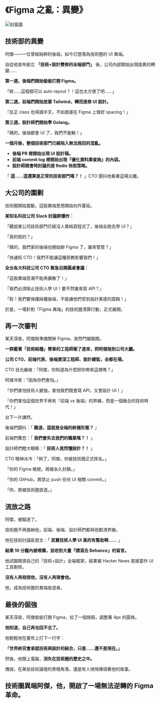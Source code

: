 # **《Figma 之亂：異變》**
![封面圖](/images/f004.webp)
## **技術部的異變**

阿傑——一位曾經純粹的後端，如今已墮落為技術圈的 UI 異端。

自從他宣布創立 **「技術+設計雙修的全端部門」** 後，公司內部開始出現詭異的轉變……

**第一週，後端們開始偷偷打開 Figma。**

「欸……這個框可以 auto-layout？！這也太方便了吧……」

**第二週，前端們開始放棄 Tailwind，轉而進修 UI 設計。**

「反正 class 也得調半天，不如直接在 Figma 上做好 spacing！」

**第三週，設計師們開始學 Golang。**

「媽的，後端都會 UI 了，我們不能輸！」

**一個月後，整個技術部門已經陷入無法挽回的混亂。**

* **後端 PR 裡開始出現 UI 設計稿。**
* **前端 commit log 裡開始出現『優化資料庫查詢』的內容。**
* **設計師開會時討論的是 Redis 快取策略。**

「 **這……這還算是正常的技術部門嗎？！** 」CTO 顫抖地看著這場災難。

## **大公司的圍剿**

技術圈開始震動，這股異端思想開始向外蔓延。

**某知名科技公司 Slack 討論群爆炸：**

「聽說某公司技術部門已經沒人單純寫程式了，後端全跑去學 UI？」

「真的假的？」

「媽的，我們家的後端也開始聊 Figma 了，誰來管管？」

「快通知 CTO！我們不能讓這種邪教影響我們！」

**全台各大科技公司 CTO 緊急召開圓桌會議：**

「這股異端思潮不能再擴散了！」

「我們必須阻止技術人學 UI！要不然誰來寫 API？」

「對！我們要保護純種後端，不能讓他們受到設計美感的腐蝕！」

於是，一場針對「Figma 異端」的技術圈清算行動，正式展開。

## **再一次審判**

某天深夜，阿傑剛準備關掉 Figma，突然門被踹開。

**一群戴著「技術純種」臂章的工程師衝了進來，把阿傑拖到公司大廳。**

**公司 CTO、前端代表、後端資深工程師、設計總監，全都在場。**

CTO 目光嚴峻：「阿傑，你知道為什麼把你帶來這裡嗎？」

阿傑冷笑：「因為你們害怕。」

「你們害怕技術人變強，害怕我們既會寫 API，又會設計 UI！」

「你們害怕這個世界不再有『前端 vs 後端』的界線，而是一個融合的技術時代！」

台下一片譁然。

後端們顫抖：「 **難道，這就是全端的終極形態？** 」

前端們驚恐：「 **我們會失去我們的職業嗎？！** 」

設計師們瞪大眼睛：「 **技術人竟然懂設計？！** 」

CTO 眼神冰冷：「夠了，阿傑，你被技術圈正式除名。」

「你的 Figma 帳號，將被永久封鎖。」

「你的 GitHub，將禁止 push 任何 UI 相關 commit。」

「你，將被技術圈放逐。」

## **流放之路**

阿傑，被驅逐了。

技術圈不再接納他，前端、後端、設計師們都與他劃清界線。

他在技術討論區發文：「 **其實技術人學 UI 真的有幫助啊……** 」

**結果 10 分鐘內被噴爆，並收到大量『請滾去 Behance』的留言。**

他試圖開源自己的「技術+設計」全端框架，結果被 Hacker News 直接當作 UI 工具刪除。

**沒有人再相信他，沒有人再理會他。**

他，成為技術圈的異端放逐者。

## **最後的倔強**

某天深夜，阿傑偷偷打開 Figma，拉了一個按鈕，調整著 4px 的圓角。

**他知道，自己再也回不去了。**

他輕輕地在畫布上打下一行字：

**「世界終究會承認技術與設計的結合，只是……還不是現在。」**

然後，他關上電腦，**消失在技術圈的歷史之中。**

傳說，在某些技術論壇的黑暗角落，還是有人悄悄傳頌著他的故事。

## 技術圈異端阿傑，他，開啟了一場無法逆轉的 Figma 革命。

